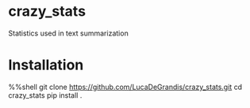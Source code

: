 # crazy_stats
Statistics used in text summarization

# Installation
  %%shell
  git clone https://github.com/LucaDeGrandis/crazy_stats.git
  cd crazy_stats
  pip install .
